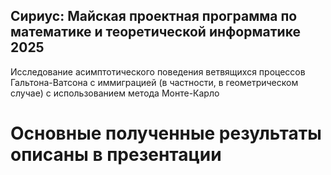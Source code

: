 ## Сириус: Майская проектная программа по математике и теоретической информатике 2025

Исследование асимптотического поведения ветвящихся процессов Гальтона-Ватсона с иммиграцией (в частности, в геометрическом случае) с использованием метода Монте-Карло

# Основные полученные результаты описаны в презентации
